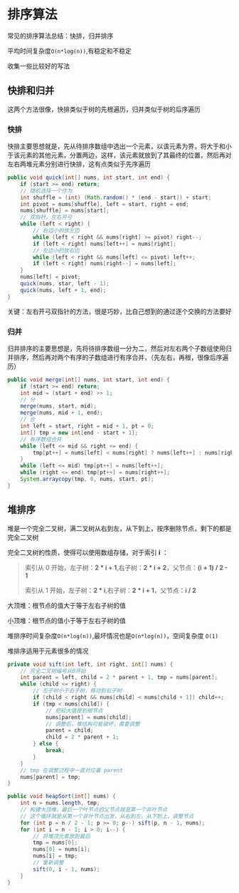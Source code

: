 # 排序算法

常见的排序算法总结：快排，归并排序

平均时间复杂度`O(n*log(n))`,有稳定和不稳定

收集一些比较好的写法

## 快排和归并

这两个方法很像，快排类似于树的先根遍历，归并类似于树的后序遍历

### 快排

快排主要思想就是，先从待排序数组中选出一个元素，以该元素为界，将大于和小于该元素的其他元素，分置两边，这样，该元素就放到了其最终的位置，然后再对左右两堆元素分别进行快排，这有点类似于先序遍历

```java
public void quick(int[] nums, int start, int end) {
    if (start >= end) return;
    // 随机选择一个作为
    int shuffle = (int) (Math.random() * (end - start)) + start;
    int pivot = nums[shuffle], left = start, right = end;
    nums[shuffle] = nums[start];
    // 双指针，左右开弓
    while (left < right) {
        // 右边小的放左边
        while (left < right && nums[right] >= pivot) right--;
        if (left < right) nums[left++] = nums[right];
        // 左边小的放右边
        while (left < right && nums[left] <= pivot) left++;
        if (left < right) nums[right--] = nums[left];
    }
    nums[left] = pivot;
    quick(nums, star, left - 1);
    quick(nums, left + 1, end);
}
```

关键：左右开弓双指针的方法，很是巧妙，比自己想到的通过逐个交换的方法要好

### 归并

归并排序的主要思想是，先将待排序数组一分为二，然后对左右两个子数组使用归并排序，然后再对两个有序的子数组进行有序合并，（先左右，再根，很像后序遍历）

```java
public void merge(int[] nums, int start, int end) {
    if (start >= end) return;
    int mid = (start + end) >> 1;
    // 分
    merge(nums, start, mid);
    merge(nums, mid + 1, end);
    // 合
    int left = start, right = mid + 1, pt = 0;
    int[] tmp = new int[end - start + 1];
    // 有序数组合并
    while (left <= mid && right <= end) {
        tmp[pt++] = nums[left] < nums[right] ? nums[left++] : nums[right++];
    }
    while (left <= mid) tmp[pt++] = nums[left++];
    while (right <= end) tmp[pt++] = nums[right++];
    System.arraycopy(tmp, 0, nums, start, pt);
}
```

## 堆排序

堆是一个完全二叉树，满二叉树从右到左，从下到上，按序删除节点，剩下的都是完全二叉树

完全二叉树的性质，使得可以使用数组存储，对于索引 **i** ：

> 索引从 0 开始，左子树：**2 * i + 1**,右子树：**2 * i + 2**，父节点：**(i + 1) / 2 - 1**
>
> 索引从 1 开始，左子树：**2 * i**,右子树：**2 * i + 1**，父节点：**i / 2**

大顶堆：根节点的值大于等于左右子树的值

小顶堆：根节点的值小于等于左右子树的值

堆排序时间复杂度`O(n*log(n))`,最坏情况也是`O(n*log(n))`，空间复杂度 `O(1)`

堆排序适用于元素很多的情况

```java
private void sift(int left, int right, int[] nums) {
    // 完全二叉树编号从0开始
    int parent = left, child = 2 * parent + 1, tmp = nums[parent];
    while (child <= right) {
        // 左子树小于右子树，移动到右子树
        if (child < right && nums[child] < nums[child + 1]) child++;
        if (tmp < nums[child]) {
            // 把较大值提到根节点
            nums[parent] = nums[child];
            // 调整后，堆结构可能破坏，需要调整
            parent = child;
            child = 2 * parent + 1;
        } else {
            break;
        }
    }
    // tmp 在调整过程中一直对应着 parent
    nums[parent] = tmp;
}

public void heapSort(int[] nums) {
    int n = nums.length, tmp;
    // 构建大顶堆，最后一个叶节点的父节点就是第一个非叶节点
    // 这个循环就是从第一个非叶节点出发，从右到左，从下到上，调整节点
    for (int p = n / 2 - 1; p >= 0; p--) sift(p, n - 1, nums);
    for (int i = n - 1; i > 0; i--) {
        // 将堆顶元素放到最后
        tmp = nums[0];
        nums[0] = nums[i];
        nums[i] = tmp;
        // 重新调整
        sift(0, i - 1, nums);
    }
}
```

